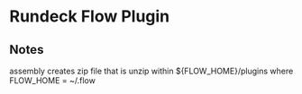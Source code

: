 # Rundeck Flow Plugin #

## Notes ##
assembly creates zip file that is unzip within ${FLOW_HOME}/plugins where 
FLOW_HOME = ~/.flow